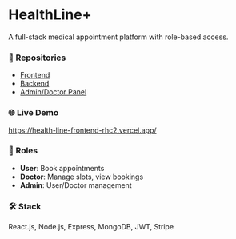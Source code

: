# HealthLine+

A full-stack medical appointment platform with role-based access.

### 🔗 Repositories
- [Frontend](https://github.com/modit1802/Health-line-frontend)
- [Backend](https://github.com/modit1802/Health-Line-Backend)
- [Admin/Doctor Panel](https://github.com/modit1802/Health-line-admin-doctor-panel)

### 🌐 Live Demo
https://health-line-frontend-rhc2.vercel.app/


### 🔐 Roles
- **User**: Book appointments
- **Doctor**: Manage slots, view bookings
- **Admin**: User/Doctor management

### 🛠 Stack
React.js, Node.js, Express, MongoDB, JWT, Stripe
